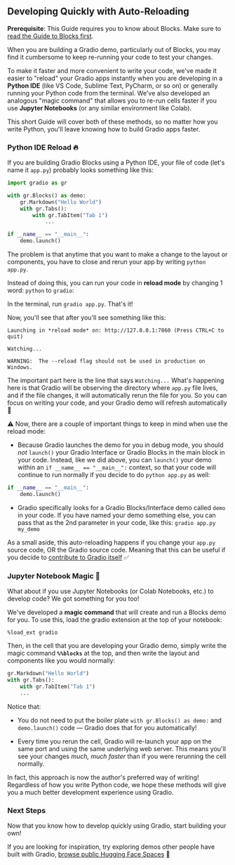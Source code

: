 ## Developing Quickly with Auto-Reloading

**Prerequisite**: This Guide requires you to know about Blocks. Make sure to [read the Guide to Blocks first](/introduction_to_blocks).

<span id="advanced-features"></span>

When you are building a Gradio demo, particularly out of Blocks, you may find it cumbersome to keep re-running your code to test your changes. 

To make it faster and more convenient to write your code, we've made it easier to "reload" your Gradio apps instantly when you are developing in a **Python IDE** (like VS Code, Sublime Text, PyCharm, or so on) or generally running your Python code from the terminal. We've also developed an analogous "magic command" that allows you to re-run cells faster if you use **Jupyter Notebooks** (or any similar environment like Colab).

This short Guide will cover both of these methods, so no matter how you write Python, you'll leave knowing how to build Gradio apps faster.

### Python IDE Reload 🔥

If you are building Gradio Blocks using a Python IDE, your file of code (let's name it `app.py`) probably looks something like this: 

```python
import gradio as gr

with gr.Blocks() as demo:
    gr.Markdown("Hello World")
    with gr.Tabs():
        with gr.TabItem("Tab 1")
            ...

if __name__ == "__main__":
    demo.launch()
```

The problem is that anytime that you want to make a change to the layout or components, you have to close and  rerun your app by writing `python app.py`.

Instead of doing this, you can run your code in **reload mode** by changing 1 word: `python` to `gradio`:

In the terminal, run `gradio app.py`. That's it! 

Now, you'll see that after you'll see something like this:

```
Launching in *reload mode* on: http://127.0.0.1:7860 (Press CTRL+C to quit)

Watching...

WARNING:  The --reload flag should not be used in production on Windows.
```

The important part here is the line that says `Watching...` What's happening here is that Gradio will be observing the directory where `app.py` file lives, and if the file changes, it will automatically rerun the file for you. So you can focus on writing your code, and your Gradio demo will refresh automatically 🥳

⚠️ Now, there are a couple of important things to keep in mind when use the reload mode:

* Because Gradio launches the demo for you in debug mode, you should *not* `launch()` your Gradio Interface or Gradio Blocks in the main block in your code. Instead, like we did above, you can `launch()` your demo within an `if __name__ == "__main__":` context, so that your code will continue to run normally if you decide to do `python app.py` as well:

```py
if __name__ == "__main__":
    demo.launch()
```

* Gradio specifically looks for a Gradio Blocks/Interface demo called `demo` in your code. If you have named your demo something else, you can pass that as the 2nd parameter in your code, like this: `gradio app.py my_demo`

As a small aside, this auto-reloading happens if you change your `app.py` source code, OR the Gradio source code. Meaning that this can be useful if you decide to [contribute to Gradio itself](https://github.com/gradio-app/gradio/blob/main/CONTRIBUTING.md) ✅

### Jupyter Notebook Magic 🔮

What about if you use Jupyter Notebooks (or Colab Notebooks, etc.) to develop code? We got something for you too!

We've developed a **magic command** that will create and run a Blocks demo for you. To use this, load the gradio extension at the top of your notebook: 

`%load_ext gradio`

Then, in the cell that you are developing your Gradio demo, simply write the magic command **`%%blocks`** at the top, and then write the layout and components like you would normally:

```py
gr.Markdown("Hello World")
with gr.Tabs():
    with gr.TabItem("Tab 1")
    ...
```

Notice that:

* You do not need to put the boiler plate `with gr.Blocks() as demo:` and `demo.launch()` code — Gradio does that for you automatically!

* Every time you rerun the cell, Gradio will re-launch your app on the same port and using the same underlying web server. This means you'll see your changes *much, much faster* than if you were rerunning the cell normally. 

In fact, this approach is now the author's preferred way of writing! Regardless of how you write Python code, we hope  these methods will give you a much better development experience using Gradio. 

### Next Steps

Now that you know how to develop quickly using Gradio, start building your own! 

If you are looking for inspiration, try exploring demos other people have built with Gradio, [browse public Hugging Face Spaces](http://hf.space/) 🤗

